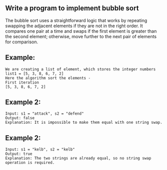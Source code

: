 ## Write a program to implement bubble sort

The bubble sort uses a straightforward logic that works by repeating swapping the adjacent elements if they are not in the right order. It compares one pair at a time and swaps if the first element is greater than the second element; otherwise, move further to the next pair of elements for comparison.

## Example:

```
We are creating a list of element, which stores the integer numbers
list1 = [5, 3, 8, 6, 7, 2]
Here the algorithm sort the elements -
First iteration
[5, 3, 8, 6, 7, 2]
```

## Example 2:

```
Input: s1 = "attack", s2 = "defend"
Output: false
Explanation: It is impossible to make them equal with one string swap.
```

## Example 2:

```
Input: s1 = "kelb", s2 = "kelb"
Output: true
Explanation: The two strings are already equal, so no string swap operation is required.
```